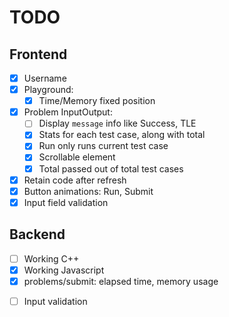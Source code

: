# TODO

## Frontend

- [x] Username
- [x] Playground:
  - [x] Time/Memory fixed position
- [x] Problem InputOutput:
  - [ ] Display `message` info like Success, TLE
  - [x] Stats for each test case, along with total
  - [x] Run only runs current test case
  - [x] Scrollable element
  - [x] Total passed out of total test cases
- [x] Retain code after refresh
- [x] Button animations: Run, Submit
- [x] Input field validation

## Backend

- [ ] Working C++
- [x] Working Javascript
- [x] problems/submit: elapsed time, memory usage
<!-- - [ ] problems/run: all test cases + custom case -->
- [ ] Input validation
